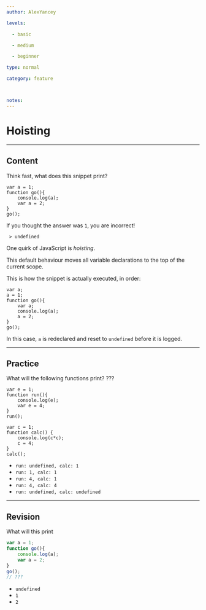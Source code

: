 ```yaml
---
author: AlexYancey

levels:

  - basic

  - medium

  - beginner

type: normal

category: feature



notes: 
---
```


# Hoisting

---
## Content

Think fast, what does this snippet print?

    var a = 1;
    function go(){
        console.log(a);
        var a = 2;
    }
    go();

If you thought the answer was `1`, you are incorrect!

` > undefined`

One quirk of JavaScript is *hoisting*. 

This default behaviour moves all variable declarations to the top of the current scope.

This is how the snippet is actually executed, in order:

    var a;
    a = 1;
    function go(){
        var a;
        console.log(a);
        a = 2;
    }
    go();

In this case, `a` is redeclared and reset to `undefined` before it is logged.

---
## Practice

What will the following functions print? ???

```
var e = 1;
function run(){
    console.log(e);
    var e = 4;
}
run();

var c = 1;
function calc() {
    console.log(c*c);
    c = 4;
}
calc();
```


* `run: undefined, calc: 1` 
* `run: 1, calc: 1` 
* `run: 4, calc: 1` 
* `run: 4, calc: 4` 
* `run: undefined, calc: undefined`

---
## Revision

What will this print
```javascript
var a = 1;
function go(){
    console.log(a);
    var a = 2;
}
go(); 
// ???
```

* `undefined`
* `1`
* `2`

